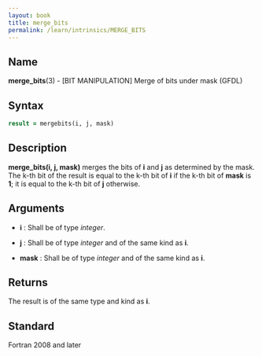 ```yaml
---
layout: book
title: merge_bits
permalink: /learn/intrinsics/MERGE_BITS
---
```

## __Name__

__merge\_bits__(3) - \[BIT MANIPULATION\] Merge of bits under mask
(GFDL)

## __Syntax__
```fortran
result = mergebits(i, j, mask)
```

## __Description__

__merge\_bits(i, j, mask)__ merges the bits of __i__ and __j__ as determined by
the mask. The k-th bit of the result is equal to the k-th bit of __i__ if
the k-th bit of __mask__ is __1__; it is equal to the k-th bit of __j__ otherwise.

## __Arguments__

  - __i__
    : Shall be of type _integer_.

  - __j__
    : Shall be of type _integer_ and of the same kind as __i__.

  - __mask__
    : Shall be of type _integer_ and of the same kind as __i__.

## __Returns__

The result is of the same type and kind as __i__.

## __Standard__

Fortran 2008 and later
